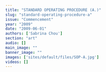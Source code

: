 ```yaml
---
title: "STANDARD OPERATING PROCEDURE (A.)"
slug: "standard-operating-procedure-a"
issue: "Commencement"
year: "2009"
date: "2009-06-01"
authors: ['Sabrina Chou']
section: "art"
audio: []
main_image: ""
banner_image: ""
images: ['sites/default/files/SOP-A.jpg']
videos: []
---
```

